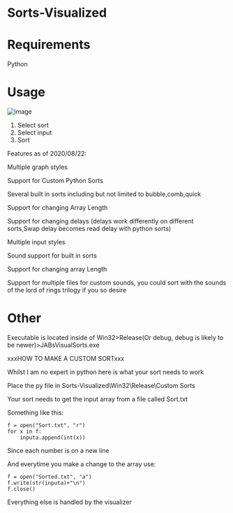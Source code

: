 # Sorts-Visualized

# Requirements
Python

# Usage

![image](https://user-images.githubusercontent.com/68183649/152675275-ebbe38c3-b41f-47ff-9df6-f94072db0241.png)

1. Select sort
2. Select input
3. Sort




Features as of 2020/08/22:

Multiple graph styles

Support for Custom Python Sorts

Several built in sorts including but not limited to bubble,comb,quick

Support for changing Array Length

Support for changing delays (delays work differently on different sorts,Swap delay becomes read delay with python sorts)

Multiple input styles

Sound support for built in sorts

Support for changing array Length

Support for multiple files for custom sounds, you could sort with the sounds of the lord of rings trilogy if you so desire

# Other

Executable is located inside of Win32>Release(Or debug, debug is likely to be newer)>JABsVisualSorts.exe

xxxHOW TO MAKE A CUSTOM SORTxxx

Whilst I am no expert in python here is what your sort needs to work

Place the py file in Sorts-Visualized\Win32\Release\Custom Sorts

Your sort needs to get the input array from a file called Sort.txt

Something like this:

    f = open("Sort.txt", "r")
    for x in f:
        inputa.append(int(x))

Since each number is on a new line

And everytime you make a change to the array use:

    f = open("Sorted.txt", "a")
    f.write(str(inputa)+"\n")
    f.close()

Everything else is handled by the visualizer 
